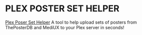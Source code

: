 # PLEX POSTER SET HELPER

[Plex Poser Set Helper](https://github.com/bbrown430/plex-poster-set-helper) A tool to help upload sets of posters from ThePosterDB and MediUX to your Plex server in seconds!
